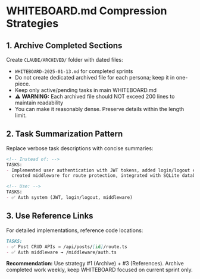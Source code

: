 # WHITEBOARD.md Compression Strategies

## 1. **Archive Completed Sections**
Create `CLAUDE/ARCHIVED/` folder with dated files:
- `WHITEBOARD-2025-01-13.md` for completed sprints
- Do not create dedicated archived file for each persona; keep it in one-piece.
- Keep only active/pending tasks in main WHITEBOARD.md
- ⚠️ **WARNING:** Each archived file should NOT exceed 200 lines to maintain readability
- You can make it reasonably dense. Preserve details within the length limit.

## 2. **Task Summarization Pattern**
Replace verbose task descriptions with concise summaries:
```markdown
<!-- Instead of: -->
TASKS:
- Implemented user authentication with JWT tokens, added login/logout endpoints, 
  created middleware for route protection, integrated with SQLite database...

<!-- Use: -->
TASKS:
- ✅ Auth system (JWT, login/logout, middleware)
```

## 3. **Use Reference Links**
For detailed implementations, reference code locations:
```markdown
TASKS:
- ✅ Post CRUD APIs → /api/posts/[id]/route.ts
- ✅ Auth middleware → /middleware/auth.ts
```

**Recommendation:** Use strategy #1 (Archive) + #3 (References). Archive completed work weekly, keep WHITEBOARD focused on current sprint only.